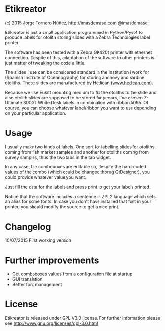 Etikreator
==========

(c) 2015 Jorge Tornero Núñez, http://imasdemase.com @imasdemase

Etikreator is just a small application programmed in Python/Pyqt4 to produce labels for otolith storing slides with a Zebra Technologies label printer.

The software has been tested with a Zebra GK420t printer with ethernet connection. Despite of this, adaptation of the software to other printers is just matter of tweaking the code a little.

The slides I use can be considered standard in the institution i work for (Spanish Institute of Oceanography) for storing anchovy and sardine otoliths. These slides are manufactured by Hedican (www.hedican.com).

Because we use Eukitt mounting medium to fix the otoliths to the slide and also otolith slides are supposed to be stored for yeqars, I've chosen Z-Ultimate 3000T White Desk labels in combination with ribbon 5095. Of course, you can choose whatever label/ribbon you want to use depending on your particular application.

Usage
=====

I usually make two kinds of labels. One sort for labelling slides for otoliths coming from fish market samples and another for otoliths coming from survey samples, thus the two tabs in the tab widget.

In any case, the comboboxes are editable so, despite the hard-coded values of the combo (which could be changed thorug QtDesigner), you could provide whatever value you want.

Just fill the data for the labels and press print to get your labels printed.

Notice that the software includes a sentence in ZPL2 language which sets an alias for some fonts. In case you don't have installed that font in your printer, you should modify the source to get a nice print.

Changelog
=========

10/07/2015 First working version

Further improvements
====================

- Get comboboxes values from a configuration file at startup
- GUI translation
- Better font management

License
=======
Etikreator is released under GPL V3.0 license. For further information please see http://www.gnu.org/licenses/gpl-3.0.html
